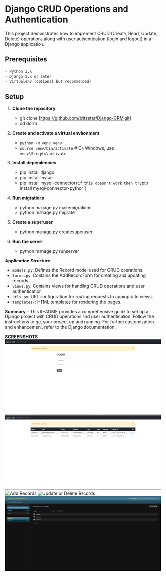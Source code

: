 # **Django CRUD Operations and Authentication**
This project demonstrates how to implement CRUD (Create, Read, Update, Delete) operations along with user authentication (login and logout) in a Django application.

## **Prerequisites**
    - Python 3.x
    - Django 3.x or later
    - Virtualenv (optional but recommended)

## **Setup**
1. **Clone the repository**

    - git clone [https://github.com/blitzster/Django-CRM.git]
    - cd dcrm

2. **Create and activate a virtual environment**
   - `python -m venv venv`
   - `source venv/bin/activate`  # On Windows, use `venv\Scripts\activate`


3. **Install dependencies**
   - pip install django
   - pip install mysql
   - pip install mysql-connector` (if this doesn't work then try `pip install mysql-connector-python`)


4. **Run migrations**
    - python manage.py makemigrations
    - python manage.py migrate

5. **Create a superuser**
    - python manage.py createsuperuser

6. **Run the server**
    - python manage.py runserver


**Application Structure**
- `models.py`: Defines the Record model used for CRUD operations.
- `forms.py`: Contains the AddRecordForm for creating and updating records.
- `views.py`: Contains views for handling CRUD operations and user authentication.
- `urls.py`: URL configuration for routing requests to appropriate views.
- `templates/`: HTML templates for rendering the pages.


**Summary**
    - This README provides a comprehensive guide to set up a Django project with CRUD operations and user authentication. Follow the instructions to get your project up and running. For further customization and enhancement, refer to the Django documentation.

**SCREENSHOTS**
![Login](Screenshots/Login.PNG)
![Home](Screenshots/Home.PNG)
![Add Records](Screenshots/AddRecords.PNG)
![Update or Delete Records](Screenshots/UpdateOrDelete.PNG)
![Admin Page](Screenshots/Admin.PNG)
